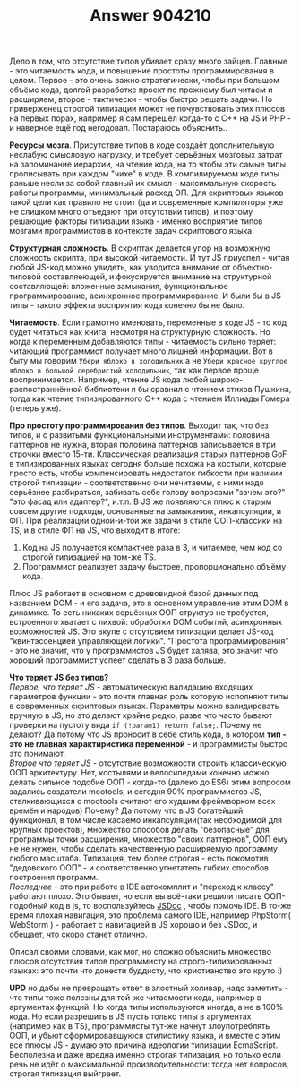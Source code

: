 ﻿---
title: "Answer 904210"
se.owner.user_id: 213977
se.owner.display_name: "Гончаров Александр"
se.owner.link: "https://ru.stackoverflow.com/users/213977/%d0%93%d0%be%d0%bd%d1%87%d0%b0%d1%80%d0%be%d0%b2-%d0%90%d0%bb%d0%b5%d0%ba%d1%81%d0%b0%d0%bd%d0%b4%d1%80"
se.answer_id: 904210
se.question_id: 901548
se.post_type: answer
se.score: 7
se.is_accepted: False
---
<p>Дело в том, что отсутствие типов убивает сразу много зайцев. Главные - это читаемость кода, и повышение простоты программирования в целом. Первое - это очень важно стратегически, чтобы при большом объёме кода, долгой разработке проект по прежнему был читаем и расширяем, второе - тактически - чтобы быстро решать задачи. Но приверженец строгой типизации может не почувствовать этих плюсов на первых порах, например я сам перешёл когда-то с C++ на JS и PHP - и наверное ещё год негодовал. Постараюсь объяснить..</p>

<p><strong>Ресурсы мозга</strong>. Присутствие типов в коде создаёт дополнительную неслабую смысловую нагрузку, и требует серьёзных мозговых затрат на запоминание иерархии, на чтение кода, на то чтобы эти самые типы прописывать при каждом "чихе" в коде. В компилируемом коде типы раньше несли за собой главный их смысл - максимальную скорость работы программы, минимальный расход ОП. Для скриптовых языков такой цели как правило не стоит (да и современные компиляторы уже не слишком много отъедают при отсутствии типов), и поэтому решающие факторы типизации языка - именно восприятие типов мозгами программистов в контексте задач скриптового языка.</p>

<p><strong>Структурная сложность</strong>.  В скриптах делается упор на возможную сложность скрипта, при высокой читаемости. И тут JS приуспел - читая любой JS-код можно увидеть, как уводится внимание от объектно-типовой составляеющей, и фокусируется внимание на структурной составляющей: вложенные замыкания, функциональное программирование, асинхронное программирование. И были бы в JS типы - такого эффекта восприятия кода конечно бы не было. </p>

<p><strong>Читаемость</strong>. Если грамотно именовать, переменные в коде JS - то код будет читаться как книга, несмотря на структурную сложность. Но когда к переменным добавляются типы - читаемость сильно теряет: читающий программист получает много лишней информации. Вот в быту мы говорим <code>Убери яблоко в холодильник</code> а не <code>Убери красное круглое яблоко в большой серебристый холодильник</code>, так как первое проще воспринимается. Например, чтение JS кода любой широко-распостраннённой библиотеки я бы сравнил с чтением стихов Пушкина, тогда как чтение типизированного C++ кода с чтением Иллиады Гомера (теперь уже).</p>

<p><strong>Про простоту программирования без типов</strong>. Выходит так, что без типов, и с развитыми функциональными инструментами: половина паттернов не нужна, вторая половина паттернов записывается в три строчки вместо 15-ти. Классическая реализация старых паттернов GoF в типизированных языках сегодня больше похожа на костыли, которые просто есть, чтобы компенсировать недостаток гибкости при наличии строгой типизации - соответственно они нечитаемы, с ними надо серьёзнее разбираться, забивать себе голову вопросами "зачем это?" "это фасад или адаптер?", и.т.п. В JS же появляются плюс к старым совсем другие подходы, основанные на замыканиях, инкапсуляции, и ФП. При реализации одной-и-той же задачи в стиле ООП-классики на TS, и в стиле ФП на JS, что выходит в итоге:  </p>

<ol>
<li>Код на JS получается компактнее раза в 3, и читаемее, чем код со строгой типизацией на том-же TS.  </li>
<li>Программист реализует задачу быстрее, пропорционально объёму кода.  </li>
</ol>

<p>Плюс JS работает в основном с древовидной базой данных под названием DOM - и его задача, это в основном управление этим DOM в динамике. То есть никаких серьёзных ООП структур не требуется, встроенного хватает с лихвой: обработки DOM событий, асинхронных возможностей JS. Это вкупе с отсутсвием типизации делает JS-код "квинтэссенцией управляющей логики". "Простота программирования" - это не значит, что у программистов JS будет халява, это значит что хороший программист успеет сделать в 3 раза больше.</p>

<p><strong>Что теряет JS без типов?</strong><br>
<em>Первое, что теряет JS</em> - автоматическую валидацию входящих параметров функции - это почти главная роль которую исполняют типы в современных скриптовых языках. Параметры можно валидировать вручную в JS, но это делают крайне редко, разве что часто бывают проверки на пустоту вида <code>if (!param1) return false;</code>. Почему не делают? Да потому что JS проносит в себе стиль кода, в котором <strong>тип - это не главная характиристика переменной</strong> - и программисты быстро это понимают.<br>
<em>Второе что теряет JS</em> - отсутствие возможности строить классическую ООП архитектуру. Нет, костылями и велосипедами конечно можно делать сильное подобие ООП - когда-то (далеко до ES6) этим вопросом задались создатели mootools, и сегодня 90% программистов JS, сталкивающихся с mootools считают его худшим фреймворком всех времён и народов) Почему? Да потому что в JS богатейший функционал, в том числе касаемо инкапсуляции(так необходимой для крупных проектов), множество способов делать "безопасные" для программы точки расширения, множество "своих паттернов", ООП ему не не нужен, чтобы сделать качественную расширяемую программу любого масштаба. Типизация, тем более строгая - есть локомотив "дедовского ООП" - и соответственно угнетатель гибких способов построения программ.<br>
<em>Последнее</em> - это при работе в IDE автокомплит и "переход к классу" работают плохо. Это бывает, но если вы всё-таки решили писать ООП-подобный код в js, то воспользуйтесь <a href="http://usejsdoc.org/" rel="nofollow noreferrer">JSDoc</a> , чтобы помочь IDE. В то-же время плохая навигация, это проблема самого IDE, например PhpStorm( WebStorm ) - работает с навигацией в JS хорошо и без JSDoc, и обещает, что скоро станет отлично.</p>

<p>Описал своими словами, как мог, но сложно объяснить множество плюсов отсутствия типов программисту на строго-типизированных языках: это почти что донести буддисту, что христианство это круто :) </p>

<p><strong>UPD</strong> но дабы не превращать ответ в злостный холивар, надо заметить - что типы тоже полезны для той-же читаемости кода, например в аргументах функций. Но когда типы используются иногда, а не в 100% кода. Но если разрешить в JS пусть только типы в аргументах (например как в TS), программисты тут-же начнут злоупотреблять ООП, и убьют сформировавшуюся стилистику языка, и вместе с этим все плюсы JS - думаю это причина идеологии типизации EcmaScript. Бесполезна и даже вредна именно строгая типизация, но только если речь не идёт о максимальной производительности: тогда нет вопросов, строгая типизация выйграет.</p>
